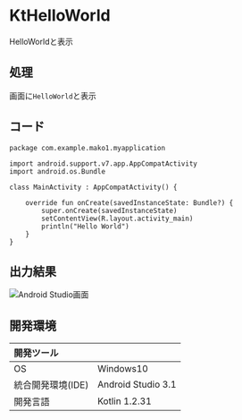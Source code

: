 # KtHelloWorld
HelloWorldと表示

## 処理
画面に`HelloWorld`と表示

## コード
```
package com.example.mako1.myapplication

import android.support.v7.app.AppCompatActivity
import android.os.Bundle

class MainActivity : AppCompatActivity() {

    override fun onCreate(savedInstanceState: Bundle?) {
        super.onCreate(savedInstanceState)
        setContentView(R.layout.activity_main)
        println("Hello World")
    }
}
```

## 出力結果  
![Android Studio画面](https://imgur.com/a/kiT2D)
  
## 開発環境
| 開発ツール |  |
|:-|:-|
| OS | Windows10 |
| 統合開発環境(IDE) | Android Studio 3.1 |
| 開発言語 | Kotlin 1.2.31 |
